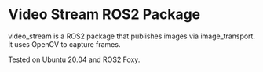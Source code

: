 # Video Stream ROS2 Package

video_stream is a ROS2 package that publishes images via image_transport. It uses OpenCV to capture frames.

Tested on Ubuntu 20.04 and ROS2 Foxy.


